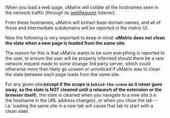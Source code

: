 When you load a web page, uMatrix will collate all the hostnames seen in the network traffic (through its [webRequest](https://developer.mozilla.org/en-US/Add-ons/WebExtensions/API/webRequest) listener).

From these hostnames, uMatrix will extract base domain names, and all of these and intermediate subdomains will be reported in the matrix UI.

Now the following is very important to keep in mind: **uMatrix does not clean the slate when a new page is loaded from the same site.**

The reason for this is that uMatrix wants to be sure everything is reported to the user, to ensure the user will be properly informed should there be a rare network request made to some strange 3rd party server, which could otherwise more than likely go unseen or unnoticed if uMatrix was to clean the slate between each page loads from the same site.

For any given site(**except if the scope is `behind-the-scene` as it never goes away, so the slate is NOT cleaned until a relaunch of the extension or the browser itself**), the slate is cleaned when you navigate to a new site (i.e. the hostname in the URL address changes), or when you close the tab -- i.e. loading the same site in a new tab will cause that tab to start with a clean slate.